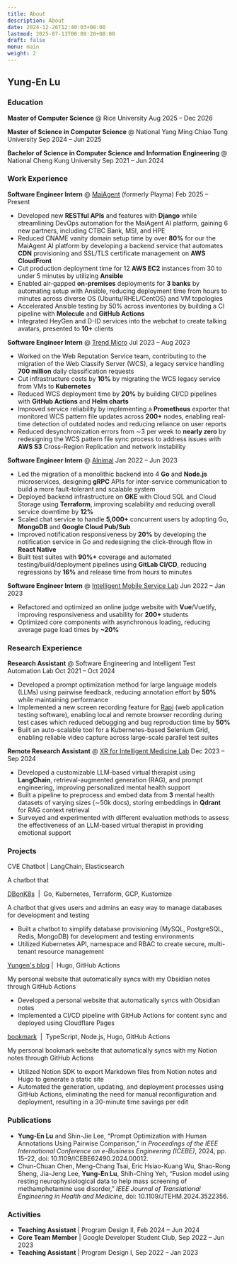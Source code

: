 ```yaml
---
title: About
description: About
date: 2024-12-26T12:40:03+08:00
lastmod: 2025-07-13T00:09:20+08:00
draft: false
menu: main
weight: 2
---
```


## Yung-En Lu

### Education

**Master of Computer Science** @ Rice University
Aug 2025 – Dec 2026

**Master of Science in Computer Science** @ National Yang Ming Chiao Tung University
Sep 2024 – Jun 2025

**Bachelor of Science in Computer Science and Information Engineering** @ National Cheng Kung University
Sep 2021 – Jun 2024

### Work Experience

**Software Engineer Intern** @ [MaiAgent](https://maiagent.ai) (formerly Playma)
Feb 2025 – Present

- Developed new **RESTful APIs** and features with **Django** while streamlining DevOps automation for the MaiAgent AI platform, gaining 6 new partners, including CTBC Bank, MSI, and HPE
- Reduced CNAME vanity domain setup time by over **80%** for our the MaiAgent AI platform by developing a backend service that automates **CDN** provisioning and SSL/TLS certificate management on **AWS CloudFront**
- Cut production deployment time for 12 **AWS EC2** instances from 30 to under 5 minutes by utilizing **Ansible**
- Enabled air-gapped **on-premises** deployments for **3 banks** by automating setup with Ansible, reducing deployment time from hours to minutes across diverse OS (Ubuntu/RHEL/CentOS) and VM topologies
- Accelerated Ansible testing by 50% across inventories by building a CI pipeline with **Molecule** and **GitHub Actions**
- Integrated HeyGen and D-ID services into the webchat to create talking avatars, presented to **10+** clients

**Software Engineer Intern** @ [Trend Micro](https://www.trendmicro.com/)
Jul 2023 – Aug 2023

- Worked on the Web Reputation Service team, contributing to the migration of the Web Classify Server (WCS), a legacy service handling **700 million** daily classification requests
- Cut infrastructure costs by **10%** by migrating the WCS legacy service from VMs to **Kubernetes**
- Reduced WCS deployment time by **20%** by building CI/CD pipelines with **GitHub Actions** and **Helm charts**
- Improved service reliability by implementing a **Prometheus** exporter that monitored WCS pattern file updates across **200+** nodes, enabling real-time detection of outdated nodes and reducing reliance on user reports
- Reduced desynchronization errors from ∼3 per week to **nearly zero** by redesigning the WCS pattern file sync process to address issues with **AWS S3** Cross-Region Replication and network instability

**Software Engineer Intern** @ [AInimal](https://official.ainimal.io/)
Jan 2022 – Jun 2023

- Led the migration of a monolithic backend into 4 **Go** and **Node.js** microservices, designing **gRPC** APIs for inter-service communication to build a more fault-tolerant and scalable system
- Deployed backend infrastructure on **GKE** with Cloud SQL and Cloud Storage using **Terraform**, improving scalability and reducing overall service downtime by **12%**
- Scaled chat service to handle **5,000+** concurrent users by adopting Go, **MongoDB** and **Google Cloud Pub/Sub**
- Improved notification responsiveness by **20%** by developing the notification service in Go and redesigning the click-through flow in **React Native**
- Built test suites with **90%+** coverage and automated testing/build/deployment pipelines using **GitLab CI/CD**, reducing regressions by **16%** and release time from hours to minutes

**Software Engineer Intern** @ [Intelligent Mobile Service Lab](https://www.imslab.org/)
Jun 2022 – Jan 2023

- Refactored and optimized an online judge website with **Vue**/Vuetify, improving responsiveness and usability for **200+** students
- Optimized core components with asynchronous loading, reducing average page load times by **~20%**

### Research Experience

**Research Assistant** @ Software Engineering and Intelligent Test Automation Lab
Oct 2021 – Oct 2024

- Developed a prompt optimization method for large language models (LLMs) using pairwise feedback, reducing annotation effort by **50%** while maintaining performance
- Implemented a new screen recording feature for [Rapi](https://www.rapi.dev) (web application testing software), enabling local and remote browser recording during test cases which reduced debugging and bug reproduction time by **50%**
- Built an auto-scalable tool for a Kubernetes-based Selenium Grid, enabling reliable video capture across large-scale parallel test suites

**Remote Research Assistant** @ [XR for Intelligent Medicine Lab](https://xrlab.csie.ncu.edu.tw/)
Dec 2023 – Sep 2024

- Developed a customizable LLM-based virtual therapist using **LangChain**, retrieval-augmented generation (RAG), and prompt engineering, improving personalized mental health support
- Built a pipeline to preprocess and embed data from **3** mental health datasets of varying sizes (∼50k docs), storing embeddings in **Qdrant** for RAG context retrieval
- Surveyed and experimented with different evaluation methods to assess the effectiveness of an LLM-based virtual therapist in providing emotional support

### Projects

CVE Chatbot | LangChain, Elasticsearch

A chatbot that

[DBonK8s](https://github.com/yungen-lu/DBonK8s)  |  Go, Kubernetes, Terraform, GCP, Kustomize

A chatbot that gives users and admins an easy way to manage databases for development and testing

- Built a chatbot to simplify database provisioning (MySQL, PostgreSQL, Redis, MongoDB) for development and testing environments
- Utilized Kubernetes API, namespace and RBAC to create secure, multi-tenant resource management

[Yungen's blog](https://yungen.dev/) |  Hugo, GitHub Actions

My personal website that automatically syncs with my Obsidian notes through GitHub Actions

- Developed a personal website that automatically syncs with Obsidian notes
- Implemented a CI/CD pipeline with GitHub Actions for content sync and deployed using Cloudflare Pages

[bookmark](https://bookmark.yungen.dev)  |  TypeScript, Node.js, Hugo, GitHub Actions

My personal bookmark website that automatically syncs with my Notion notes through GitHub Actions

- Utilized Notion SDK to export Markdown files from Notion notes and Hugo to generate a static site
- Automated the generation, updating, and deployment processes using GitHub Actions, eliminating the need for manual reconfiguration and deployment, resulting in a 30-minute time savings per edit

### Publications

- **Yung-En Lu** and Shin-Jie Lee, “Prompt Optimization with Human Annotations Using Pairwise Comparison,” in *Proceedings of the IEEE International Conference on e-Business Engineering (ICEBE)*, 2024, pp. 15–22, doi: 10.1109/ICEBE62490.2024.00012.
- Chun-Chuan Chen, Meng-Chang Tsai, Eric Hsiao-Kuang Wu, Shao-Rong Sheng, Jia-Jeng Lee, **Yung-En Lu**, Shih-Ching Yeh, “Fusion model using resting neurophysiological data to help mass screening of methamphetamine use disorder,” *IEEE Journal of Translational Engineering in Health and Medicine*, doi: 10.1109/JTEHM.2024.3522356.

### Activities

- **Teaching Assistant** | Program Design II, Feb 2024 – Jun 2024
- **Core Team Member** | Google Developer Student Club, Sep 2022 – Jun 2023
- **Teaching Assistant** | Program Design I, Sep 2022 – Jan 2023

